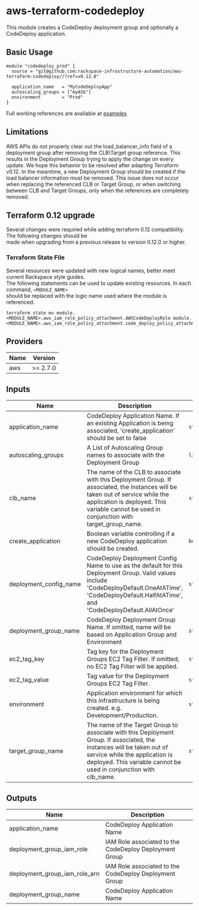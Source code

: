 # aws-terraform-codedeploy

This module creates a CodeDeploy deployment group and optionally a CodeDeploy application.

## Basic Usage

```
module "codedeploy_prod" {
  source = "git@github.com:rackspace-infrastructure-automation/aws-terraform-codedeploy//?ref=v0.12.0"

  application_name   = "MyCodeDeployApp"
  autoscaling_groups = ["myASG"]
  environment        = "Prod"
}
```

Full working references are available at [examples](examples)
## Limitations

AWS APIs do not properly clear out the load\_balancer\_info field of a deployment group after removing the CLB\Target group reference.  This results in the Deployment Group trying to apply the change on every update.  We hope this behavior to be resolved after adapting Terraform v0.12.  In the meantime, a new Deployment Group should be created if the load balancer information must be removed.  This issue does not occur when replacing the referenced CLB or Target Group, or when switching between CLB and Target Groups, only when the references are completely removed.

## Terraform 0.12 upgrade

Several changes were required while adding terraform 0.12 compatibility.  The following changes should be  
made when upgrading from a previous release to version 0.12.0 or higher.

### Terraform State File

Several resources were updated with new logical names, better meet current Rackspace style guides.  
The following statements can be used to update existing resources.  In each command, `<MODULE_NAME>`  
should be replaced with the logic name used where the module is referenced.

```
terraform state mv module.<MODULE_NAME>.aws_iam_role_policy_attachment.AWSCodeDeployRole module.<MODULE_NAME>.aws_iam_role_policy_attachment.code_deploy_policy_attachment
```

## Providers

| Name | Version |
|------|---------|
| aws | >= 2.7.0 |

## Inputs

| Name | Description | Type | Default | Required |
|------|-------------|------|---------|:-----:|
| application\_name | CodeDeploy Application Name.  If an existing Application is being associated, 'create\_application' should be set to false | `string` | n/a | yes |
| autoscaling\_groups | A List of Autoscaling Group names to associate with the Deployment Group | `list(string)` | `[]` | no |
| clb\_name | The name of the CLB to associate with this Deployment Group.  If associated, the instances will be taken out of service while the application is deployed.   This variable cannot be used in conjunction with target\_group\_name. | `string` | `""` | no |
| create\_application | Boolean variable controlling if a new CodeDeploy application should be created. | `bool` | `true` | no |
| deployment\_config\_name | CodeDeploy Deployment Config Name to use as the default for this Deployment Group.  Valid values include 'CodeDeployDefault.OneAtATime', 'CodeDeployDefault.HalfAtATime', and 'CodeDeployDefault.AllAtOnce' | `string` | `"CodeDeployDefault.OneAtATime"` | no |
| deployment\_group\_name | CodeDeploy Deployment Group Name.  If omitted, name will be based on Application Group and Environment | `string` | `""` | no |
| ec2\_tag\_key | Tag key for the Deployment Groups EC2 Tag Filter.  If omitted, no EC2 Tag Filter will be applied. | `string` | `""` | no |
| ec2\_tag\_value | Tag value for the Deployment Groups EC2 Tag Filter. | `string` | `""` | no |
| environment | Application environment for which this infrastructure is being created. e.g. Development/Production. | `string` | `"Production"` | no |
| target\_group\_name | The name of the Target Group to associate with this Deployment Group.  If associated, the instances will be taken out of service while the application is deployed.  This variable cannot be used in conjunction with clb\_name. | `string` | `""` | no |

## Outputs

| Name | Description |
|------|-------------|
| application\_name | CodeDeploy Application Name |
| deployment\_group\_iam\_role | IAM Role associated to the CodeDeploy Deployment Group |
| deployment\_group\_iam\_role\_arn | IAM Role associated to the CodeDeploy Deployment Group |
| deployment\_group\_name | CodeDeploy Application Name |

